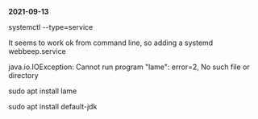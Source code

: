**2021-09-13**

systemctl --type=service

It seems to work ok from command line, so adding a systemd webbeep.service

java.io.IOException: Cannot run program "lame": error=2, No such file or directory

sudo apt install lame

sudo apt install default-jdk
